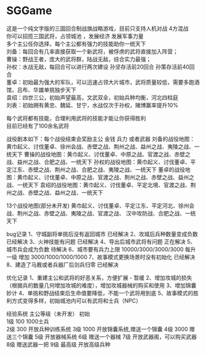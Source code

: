 # SGGame

这是一个纯文字版的三国回合制战旗战略游戏，目前只支持人机对战 4方混战<br>
你可以招揽三国武将，占领城池 ，发展经济 发展军事力量<br>
多个主公任你选择，每个主公都有强力的技能助你一统天下<br>
刘备：每回合有几率直接获取一个新武将，被俘虏的武将直接加入阵营；<br>
曹操：野战王者，庞大的武将群，陆战无敌，综合实力最强；<br>
孙权：水战无敌，每回合可以进行两次建设 孙坚存活前20回合 孙策存活前40回合<br>
董卓：初始最为强大的军队，可以迅速占领大片城市，武将质量较低，需要多跑酒馆，吕布、华雄单挑独步天下<br>
袁绍：四世三公，初始声望最高，文武双全，初始兵种均衡，河北四柱庭<br>
刘表：初始拥有黄忠、魏延、甘宁，水战仅次于孙权，赌博赢率提升10%<br>


每个武将都有技能，合理利用武将的技能才能让你获得胜利<br>
目前已经有了100余名武将<br>

战役剧本如下：每个战役结束会奖励主公 金钱 兵力 或者武器
刘备的战役地图：黄巾起义、讨伐董卓、徐州会战、赤壁之战、荆州之战、益州之战、夷陵之战、一统天下
曹操的战役地图：黄巾起义、讨伐董卓、中原之战、官渡之战、赤壁之战、益州之战、合肥之战、一统天下
孙权的战役地图：黄巾起义、讨伐董卓、平定江东、赤壁之战、荆州之战、合肥之战、夷陵之战、一统天下
董卓的战役地图：黄巾起义、讨伐董卓、中原之战、官渡之战、荆州之战、赤壁之战、益州之战、一统天下
袁绍的战役地图：黄巾起义、讨伐董卓、平定北境、官渡之战、荆州之战、赤壁之战、益州之战、一统天下

13个战役地图(部分未开发)
黄巾起义、讨伐董卓、平定江东、平定河北、徐州会战、荆州之战、赤壁之战、夷陵之战、官渡之战、
汉中攻防战、合肥之战、一统天下


bug记录
1、守城副将单挑后没有返回城市 已经解决
2、攻城后兵种数量变成负数  已经解决
3、火神技能有问题 已经解决
4、导出后城市武将有问题  正在解决
5、城市兵会成为负数  待解决
6、城市要有兵力上限  10000/3000/3000/3000  每升一级 增加  3000/1000/1000/1000
7、故事模式更换场景时没有初始化 已经解决
8、建造了马厩或者兵器厂后剑兵归零 已经解决

优化记录
1、重建主公和武将的好恶关系，方便扩展 - 暂缓
2、增加攻城的损失（根据兵的数量几何增加攻城的难度），增加攻城器械的购买和使用
3、增加锦囊妙计
4、单挑和野战结束后生命值要降低，不能一个武将用到底
5、故事模式的胜利方式变得多样，初始城池内可以有武将和士兵（NPC）

经验系统  主公等级（未开发）
初始  
     1级   100   1000士兵   
     2级   300   开放兵种训练系统
     3级   1000  开放锦囊系统,赠送一个锦囊
     4级   3000  赠送三个锦囊
     5级   开放器械系统
     6级   赠送一个器械
     7级   开放武器阁，可以购买武器
     8级   赠送武器一把
     9级   最高级 开放高级兵种
      